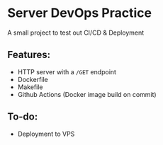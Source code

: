 # Server DevOps Practice

A small project to test out CI/CD & Deployment

## Features:

- HTTP server with a `/GET` endpoint
- Dockerfile
- Makefile
- Github Actions (Docker image build on commit)

## To-do:

- Deployment to VPS
